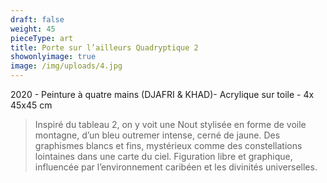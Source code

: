 ```yaml
---
draft: false
weight: 45
pieceType: art
title: Porte sur l’ailleurs Quadryptique 2
showonlyimage: true
image: /img/uploads/4.jpg
---
```

2020 - Peinture à quatre mains (DJAFRI & KHAD)- Acrylique sur toile - 4x 45x45 cm

<!--more-->

> Inspiré du tableau 2, on y voit une Nout stylisée en forme de voile montagne, d’un bleu outremer intense, cerné de jaune. Des graphismes blancs et fins, mystérieux comme des constellations lointaines dans une carte du ciel.
> Figuration libre et graphique, influencée par l’environnement caribéen et les divinités universelles.
